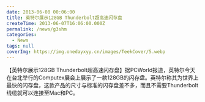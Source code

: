 ```yaml
---
date: 2013-06-08 00:06:00
title: 英特尔展示128GB Thunderbolt超高速闪存盘
createTime: 2013-06-07T16:06:00.000Z
permalink: /news/g3shm
categories:
  - News
tags: null
coverImg: https://img.onedayxyy.cn/images/TeekCover/5.webp
---
```


【英特尔展示128GB Thunderbolt超高速闪存盘】据PCWorld报道，英特尔今天在台北举行的Computex展会上展示了一款128GB的闪存盘。英特尔称其为世界上最快的闪存盘，这款产品的尺寸与标准的闪存盘差不多，而且不需要Thunderbolt线缆就可以连接至Mac和PC。
